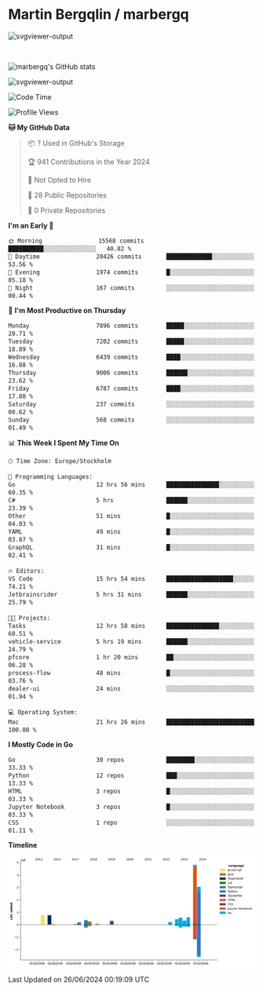 # Martin Bergqlin / marbergq

![svgviewer-output](https://user-images.githubusercontent.com/2405410/206014777-22d41ecb-c24f-421d-b7d9-bba2cb5bb0de.svg)

<br>

<!--- [![Martin's Week](https://github-readme-stats.vercel.app/api/wakatime?username=marbergq&theme=dark)](https://github.com/anuraghazra/github-readme-stats) -->

![marbergq's GitHub stats](https://github-readme-stats.vercel.app/api?username=marbergq&count_private=true&show_icons=true)

![svgviewer-output](https://wakatime.com/badge/user/3f0a2069-6683-4e19-9a4a-7d21ea815067.svg)

<!--START_SECTION:waka-->
![Code Time](http://img.shields.io/badge/Code%20Time-4%2C172%20hrs%2038%20mins-blue)

![Profile Views](http://img.shields.io/badge/Profile%20Views-0-blue)

**🐱 My GitHub Data** 

> 📦 ? Used in GitHub's Storage 
 > 
> 🏆 941 Contributions in the Year 2024
 > 
> 🚫 Not Opted to Hire
 > 
> 📜 28 Public Repositories 
 > 
> 🔑 0 Private Repositories 
 > 
**I'm an Early 🐤** 

```text
🌞 Morning                15568 commits       ██████████░░░░░░░░░░░░░░░   40.82 % 
🌆 Daytime                20426 commits       █████████████░░░░░░░░░░░░   53.56 % 
🌃 Evening                1974 commits        █░░░░░░░░░░░░░░░░░░░░░░░░   05.18 % 
🌙 Night                  167 commits         ░░░░░░░░░░░░░░░░░░░░░░░░░   00.44 % 
```
📅 **I'm Most Productive on Thursday** 

```text
Monday                   7896 commits        █████░░░░░░░░░░░░░░░░░░░░   20.71 % 
Tuesday                  7202 commits        █████░░░░░░░░░░░░░░░░░░░░   18.89 % 
Wednesday                6439 commits        ████░░░░░░░░░░░░░░░░░░░░░   16.88 % 
Thursday                 9006 commits        ██████░░░░░░░░░░░░░░░░░░░   23.62 % 
Friday                   6787 commits        ████░░░░░░░░░░░░░░░░░░░░░   17.80 % 
Saturday                 237 commits         ░░░░░░░░░░░░░░░░░░░░░░░░░   00.62 % 
Sunday                   568 commits         ░░░░░░░░░░░░░░░░░░░░░░░░░   01.49 % 
```


📊 **This Week I Spent My Time On** 

```text
🕑︎ Time Zone: Europe/Stockholm

💬 Programming Languages: 
Go                       12 hrs 56 mins      ███████████████░░░░░░░░░░   60.35 % 
C#                       5 hrs               ██████░░░░░░░░░░░░░░░░░░░   23.39 % 
Other                    51 mins             █░░░░░░░░░░░░░░░░░░░░░░░░   04.03 % 
YAML                     49 mins             █░░░░░░░░░░░░░░░░░░░░░░░░   03.87 % 
GraphQL                  31 mins             █░░░░░░░░░░░░░░░░░░░░░░░░   02.41 % 

🔥 Editors: 
VS Code                  15 hrs 54 mins      ███████████████████░░░░░░   74.21 % 
Jetbrainsrider           5 hrs 31 mins       ██████░░░░░░░░░░░░░░░░░░░   25.79 % 

🐱‍💻 Projects: 
Tasks                    12 hrs 58 mins      ███████████████░░░░░░░░░░   60.51 % 
vehicle-service          5 hrs 19 mins       ██████░░░░░░░░░░░░░░░░░░░   24.79 % 
pfcore                   1 hr 20 mins        ██░░░░░░░░░░░░░░░░░░░░░░░   06.28 % 
process-flow             48 mins             █░░░░░░░░░░░░░░░░░░░░░░░░   03.76 % 
dealer-ui                24 mins             ░░░░░░░░░░░░░░░░░░░░░░░░░   01.94 % 

💻 Operating System: 
Mac                      21 hrs 26 mins      █████████████████████████   100.00 % 
```

**I Mostly Code in Go** 

```text
Go                       30 repos            ████████░░░░░░░░░░░░░░░░░   33.33 % 
Python                   12 repos            ███░░░░░░░░░░░░░░░░░░░░░░   13.33 % 
HTML                     3 repos             █░░░░░░░░░░░░░░░░░░░░░░░░   03.33 % 
Jupyter Notebook         3 repos             █░░░░░░░░░░░░░░░░░░░░░░░░   03.33 % 
CSS                      1 repo              ░░░░░░░░░░░░░░░░░░░░░░░░░   01.11 % 
```



**Timeline**

![Lines of Code chart](https://raw.githubusercontent.com/marbergq/marbergq/main/assets/bar_graph.png)


 Last Updated on 26/06/2024 00:19:09 UTC
<!--END_SECTION:waka-->
